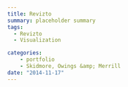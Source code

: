 ```yaml
---
title: Revizto
summary: placeholder summary
tags:
  - Revizto
  - Visualization

categories:
    - portfolio
    - Skidmore, Owings &amp; Merrill
date: "2014-11-17"
---
```

